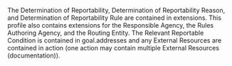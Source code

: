 The Determination of Reportability, Determination of Reportability Reason, and Determination of Reportability Rule are contained in extensions. This profile also contains extensions for the Responsible Agency, the Rules Authoring Agency, and the Routing Entity. The Relevant Reportable Condition is contained in goal.addresses and any External Resources are contained in action (one action may contain multiple External Resources (documentation)).